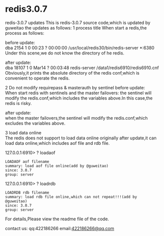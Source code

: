 

# redis3.0.7
redis-3.0.7 updates
This is redis-3.0.7 source code,which is updated by guweitao
the updates as follows:
1 process title
When start a redis,the process as follows:

before update:   
 dba       2154      1  0 00:23 ?        00:00:00 /usr/local/redis30/bin/redis-server *:6380
 Under this scene,we do not know the directory of he redis.
  
 after update:   
 dba      18107     1  0 Mar14 ?        00:03:48 redis-server   /data1/redis6910/redis6910.cnf
 Obviously,it prints the absolute directory of the redis conf,which is convenient to operate the redis.
  
  2 Do not modify requirepass & masterauth  by sentinel
  before update:   
  When start redis with sentinels and the master failovers:
  the sentinel will modify the redis.conf,which includes the variables above.In this case,the redis is risky.
  
  after update:   
  when the master failovers,the sentinel will modify the redis.conf,which excludes the variables above.
  
  
  3 load data online   
  The redis does not support to load data online originally
  after update,it can load data online,which includes aof file and rdb file.
  
  127.0.0.1:6910> ? loadaof   
  
    LOADAOF aof filename   
    summary: load aof file online(add by @guweitao)
    since: 3.0.7
    group: server
  
  127.0.0.1:6910> ? loadrdb
  
    LOADRDB rdb filename
    summary: load rdb file online,which can not repeat!!!(add by @guweitao)
    since: 3.0.7
    group: server
  
  
  For details,Please view the readme file of the code.
  
  contact us:
  qq:422186266
  email:422186266@qq.com 
